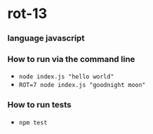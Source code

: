 # rot-13

### language javascript

### How to run via the command line
- `node index.js "hello world"`
- `ROT=7 node index.js "goodnight moon"`

### How to run tests
- `npm test`
